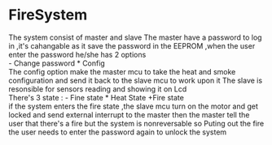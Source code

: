 # FireSystem
The system consist of master and slave
The master have a password to log in ,it's cahangable as it save the password in the EEPROM ,when the user enter the password he/she has 2 options<br />        - Change password           * Config<br />
The config option make the master mcu to take the heat and smoke configuration and send it back to the slave mcu to work upon it
The slave is resonsible for sensors reading and showing it on Lcd <br />
There's 3 state : - Fine state   * Heat State   +Fire state <br />
if the system enters the fire state ,the slave mcu turn on the motor and get locked and send external interrupt to the master then the master tell the user that there's a fire but the system is nonreversable so  Puting out the fire the user needs to enter the password again to unlock the system
